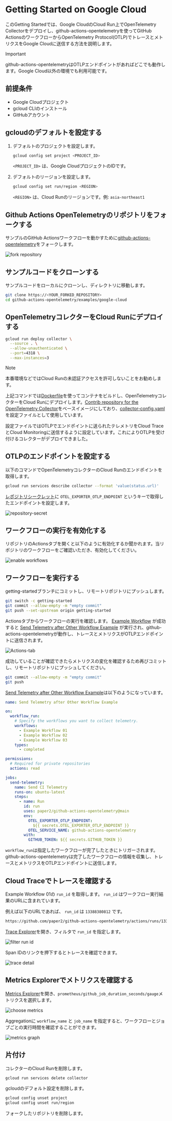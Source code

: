 # Getting Started on Google Cloud

このGetting Startedでは、Google CloudのCloud Run上でOpenTelemetry
Collectorをデプロイし、github-actions-opentelemetryを使ってGitHub
ActionsのワークフローからOpenTelemetry
Protocol(OTLP)でトレースとメトリクスをGoogle Cloudに送信する方法を説明します。

> [!IMPORTANT]  
> github-actions-opentelemetryはOTLPエンドポイントがあればどこでも動作します。Google Cloud以外の環境でも利用可能です。

## 前提条件

- Google Cloudプロジェクト
- gcloud CLIのインストール
- GitHubアカウント

## gcloudのデフォルトを設定する

1. デフォルトのプロジェクトを設定します。

   ```sh
   gcloud config set project <PROJECT_ID>
   ```

   `<PROJECT_ID>` は、Google CloudプロジェクトのIDです。

2. デフォルトのリージョンを設定します。

   ```sh
   gcloud config set run/region <REGION>
   ```

   `<REGION>` は、Cloud Runのリージョンです。例: `asia-northeast1`

## Github Actions OpenTelemetryのリポジトリをフォークする

サンプルのGitHub
Actionsワークフローを動かすために[github-actions-opentelemetry](https://github.com/paper2/github-actions-opentelemetry)をフォークします。

![fork repository](../../img/fork-repository.png)

## サンプルコードをクローンする

サンプルコードをローカルにクローンし、ディレクトリに移動します。

```sh
git clone https://<YOUR_FORKED_REPOSITORY>
cd github-actions-opentelemetry/examples/google-cloud
```

## OpenTelemetryコレクターをCloud Runにデプロイする

```sh
gcloud run deploy collector \
  --source . \
  --allow-unauthenticated \
  --port=4318 \
  --max-instances=3
```

> [!NOTE]  
> 本番環境などではCloud Runの未認証アクセスを許可しないことをお勧めします。

上記コマンドでは[Dockerfile](./Dockerfile)を使ってコンテナをビルドし、OpenTelemetryコレクターをCloud
Runにデプロイします。[Contrib repository for the OpenTelemetry Collector](https://github.com/open-telemetry/opentelemetry-collector-contrib)をベースイメージにしており、[collector-config.yaml](./collector-config.yaml)を設定ファイルとして使用しています。

設定ファイルではOTLPでエンドポイントに送られたテレメトリをCloud TraceとCloud
Monitoringに送信するように設定しています。これによりOTLPを受け付けるコレクターがデプロイできました。

## OTLPのエンドポイントを設定する

以下のコマンドでOpenTelemetryコレクターのCloud Runのエンドポイントを取得します。

```sh
gcloud run services describe collector --format 'value(status.url)'
```

[レポジトリシークレット](https://docs.github.com/en/actions/security-for-github-actions/security-guides/using-secrets-in-github-actions#creating-secrets-for-a-repository)に
`OTEL_EXPORTER_OTLP_ENDPOINT` というキーで取得したエンドポイントを設定します。

![repository-secret](../../img/repository-secret.png)

## ワークフローの実行を有効化する

リポジトリのActionsタブを開くと以下のように有効化するか聞かれます。当リポジトリのワークフローをご確認いただき、有効化してください。

![enable workflows](../../img/enable-workflows.png)

## ワークフローを実行する

getting-startedブランチにコミットし、リモートリポジトリにプッシュします。

```sh
git switch -c getting-started
git commit --allow-empty -m "empty commit"
git push --set-upstream origin getting-started
```

Actionsタブからワークフローの実行を確認します。
[Example Workflow](../../.github/workflows/example-workflow-01.yml) が成功すると
[Send Telemetry after Other Workflow Example](../../.github/workflows/example-run-action.yml)
が実行され、github-actions-opentelemetryが動作し、トレースとメトリクスがOTLPエンドポイントに送信されます。

![Actions-tab](../../img/actions-tab.png)

成功していることが確認できたらメトリクスの変化を確認するため再びコミットし、リモートリポジトリにプッシュしてください。

```sh
git commit --allow-empty -m "empty commit"
git push
```

[Send Telemetry after Other Workflow Example](../../.github/workflows/example-run-action.yml)は以下のようになっています。

```yaml
name: Send Telemetry after Other Workflow Example

on:
  workflow_run:
    # Specify the workflows you want to collect telemetry.
    workflows:
      - Example Workflow 01
      - Example Workflow 02
      - Example Workflow 03
    types:
      - completed

permissions:
  # Required for private repositories
  actions: read

jobs:
  send-telemetry:
    name: Send CI Telemetry
    runs-on: ubuntu-latest
    steps:
      - name: Run
        id: run
        uses: paper2/github-actions-opentelemetry@main
        env:
          OTEL_EXPORTER_OTLP_ENDPOINT:
            ${{ secrets.OTEL_EXPORTER_OTLP_ENDPOINT }}
          OTEL_SERVICE_NAME: github-actions-opentelemetry
        with:
          GITHUB_TOKEN: ${{ secrets.GITHUB_TOKEN }}
```

`workflow_run`は指定したワークフローが完了したときにトリガーされます。github-actions-opentelemetryは完了したワークフローの情報を収集し、トレースとメトリクスをOTLPエンドポイントに送信します。

## Cloud Traceでトレースを確認する

Example Workflow 01の `run_id` を取得します。 `run_id`
はワークフロー実行結果のURLに含まれています。

例えば以下のURLであれば、 `run_id` は `13388380812` です。

```txt
https://github.com/paper2/github-actions-opentelemetry/actions/runs/13388380812
```

[Trace Explorer](https://console.cloud.google.com/traces/explorer)を開き、フィルタで
`run_id` を指定します。

![filter run id](../../img/filter-run-id.png)

Span IDのリンクを押下するとトレースを確認できます。

![trace detail](../../img/trace-detail.png)

## Metrics Explorerでメトリクスを確認する

[Metrics Explorer](https://console.cloud.google.com/monitoring/metrics-explorer)を開き、`prometheus/github_job_duration_seconds/gauge`メトリクスを選択します。

![choose metrics](../../img/choose-metrics.png)

Aggregationに `workflow_name` と `job_name`
を指定すると、ワークフローとジョブごとの実行時間を確認することができます。

![metrics graph](../../img/metrics-graph.png)

## 片付け

コレクターのCloud Runを削除します。

```sh
gcloud run services delete collector
```

gcloudのデフォルト設定を削除します。

```sh
gcloud config unset project
gcloud config unset run/region
```

フォークしたリポジトリを削除します。
